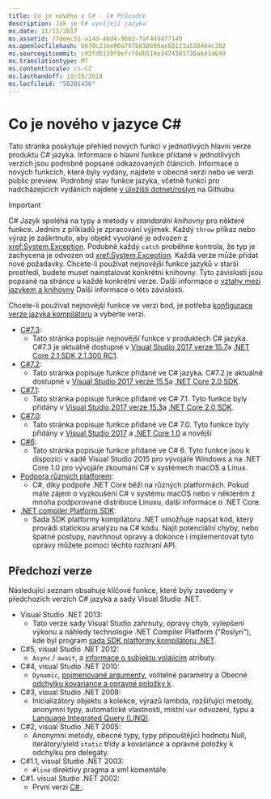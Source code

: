 ```yaml
---
title: Co je nového v C# - C# Průvodce
description: Jak je C# vyvíjejí jazyka
ms.date: 11/13/2017
ms.assetid: 77deec51-a14d-46d4-9bb3-faf449477149
ms.openlocfilehash: b079c21ee90a797b038b96ae68123a538464c382
ms.sourcegitcommit: c93fd5139f9efcf6db514e3474301738a6d1d649
ms.translationtype: MT
ms.contentlocale: cs-CZ
ms.lasthandoff: 10/28/2018
ms.locfileid: "50201436"
---
```

# <a name="whats-new-in-c"></a>Co je nového v jazyce C# #

Tato stránka poskytuje přehled nových funkcí v jednotlivých hlavní verze produktu C# jazyka. Informace o hlavní funkce přidané v jednotlivých verzích jsou podrobně popsané odkazovaných článcích. Informace o nových funkcích, které byly vydány, najdete v obecné verzi nebo ve verzi public preview. Podrobný stav funkce jazyka, včetně funkcí pro nadcházejících vydáních najdete [v úložišti dotnet/roslyn](https://github.com/dotnet/roslyn/blob/master/docs/Language%20Feature%20Status.md) na Githubu.

> [!IMPORTANT]
> C# Jazyk spoléhá na typy a metody v *standardní knihovny* pro některé funkce. Jedním z příkladů je zpracování výjimek. Každý `throw` příkaz nebo výraz je zaškrtnuto, aby objekt vyvolané je odvozen z <xref:System.Exception>. Podobně každý `catch` proběhne kontrola, že typ je zachycena je odvozen od <xref:System.Exception>. Každá verze může přidat nové požadavky. Chcete-li používat nejnovější funkce jazyků v starší prostředí, budete muset nainstalovat konkrétní knihovny. Tyto závislosti jsou popsané na stránce u každé konkrétní verze. Další informace o [vztahy mezi jazykem a knihovny](relationships-between-language-and-library.md) Další informace o této závislosti. 

Chcete-li používat nejnovější funkce ve verzi bod, je potřeba [konfigurace verze jazyka kompilátoru](../language-reference/configure-language-version.md) a vyberte verzi.

* [C#7.3](csharp-7-3.md):
  - Tato stránka popisuje nejnovější funkce v produktech C# jazyka. C#7.3 je aktuálně dostupné v [Visual Studio 2017 verze 15.7](https://visualstudio.microsoft.com/vs/whatsnew/)a [.NET Core 2.1 SDK 2.1.300 RC1](../../core/whats-new/index.md).
* [C#7.2](csharp-7-2.md):
  - Tato stránka popisuje funkce přidané ve C# jazyka. C#7.2 je aktuálně dostupné v [Visual Studio 2017 verze 15.5](https://visualstudio.microsoft.com/vs/whatsnew/)a [.NET Core 2.0 SDK](../../core/whats-new/index.md).
* [C#7.1](csharp-7-1.md):
  - Tato stránka popisuje funkce přidané ve C# 7.1. Tyto funkce byly přidány v [Visual Studio 2017 verze 15.3](https://visualstudio.microsoft.com/vs/whatsnew/)a [.NET Core 2.0 SDK](../../core/whats-new/index.md).
* [C#7.0](csharp-7.md):
  - Tato stránka popisuje funkce přidané ve C# 7.0. Tyto funkce byly přidány v [Visual Studio 2017](https://visualstudio.microsoft.com/vs/whatsnew/) a [.NET Core 1.0](../../core/whats-new/index.md) a novější
* [C#6](csharp-6.md):
  - Tato stránka popisuje funkce přidané ve C# 6. Tyto funkce jsou k dispozici v sadě Visual Studio 2015 pro vývojáře Windows a na .NET Core 1.0 pro vývojáře zkoumání C# v systémech macOS a Linux.
* [Podpora různých platforem](../../core/index.md):
  - C#, díky podpoře .NET Core běží na různých platformách. Pokud máte zájem o vyzkoušení C# v systému macOS nebo v některém z mnoha podporované distribuce Linuxu, další informace o .NET Core.
* [.NET compiler Platform SDK](../roslyn-sdk/index.md):
  - Sada SDK platformy kompilátoru .NET umožňuje napsat kód, který provádí statickou analýzu na C# kódu. Najít potenciální chyby, nebo špatné postupy, navrhnout opravy a dokonce i implementovat tyto opravy můžete pomocí těchto rozhraní API.

## <a name="previous-versions"></a>Předchozí verze

Následující seznam obsahuje klíčové funkce, které byly zavedeny v předchozích verzích C# jazyka a sady Visual Studio .NET.

* Visual Studio .NET 2013:
  - Tato verze sady Visual Studio zahrnuty, opravy chyb, vylepšení výkonu a náhledy technologie .NET Compiler Platform ("Roslyn"), kde byl program [sada SDK platformy kompilátoru .NET](../roslyn-sdk/index.md).
* C#5, visual Studio .NET 2012:
  - `Async` / `await`, a [informace o subjektu volajícím](../programming-guide/concepts/caller-information.md) atributy.
* C#4, visual Studio .NET 2010:
  - `Dynamic`, [pojmenované argumenty](../programming-guide/classes-and-structs/named-and-optional-arguments.md), volitelné parametry a Obecné [odchylku kovariance a opravné položky k](../programming-guide/concepts/covariance-contravariance/index.md).
* C#3, visual Studio .NET 2008:
  - Inicializátory objektu a kolekce, výrazů lambda, rozšiřující metody, anonymní typy, automatické vlastnosti, místní `var` odvození, typu a [Language Integrated Query (LINQ)](../programming-guide/concepts/linq/index.md).
* C#2, visual Studio .NET 2005:
  - Anonymní metody, obecné typy, typy připouštějící hodnotu Null, iterátory/yield `static` třídy a kovariance a opravné položky k odchylku pro delegáty.
* C#1.1, visual Studio .NET 2003:
  - `#line` direktivy pragma a xml komentáře.
* C#1. visual Studio .NET 2002:
  - První verzi [ C# ](../csharp.md).
